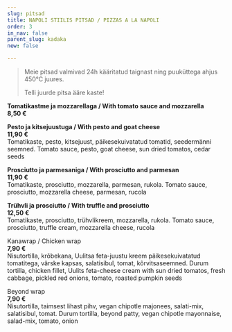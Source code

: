 ```yaml
---
slug: pitsad
title: NAPOLI STIILIS PITSAD / PIZZAS A LA NAPOLI
order: 3
in_nav: false
parent_slug: kadaka
new: false

---
```

<div class="ellipsis"></div>

> Meie pitsad valmivad 24h kääritatud taignast ning puuküttega ahjus 450°C juures. 
>
> Telli juurde pitsa ääre kaste!

**Tomatikastme ja mozzarellaga / With tomato sauce and mozzarella**  
**8,50 €**

**Pesto ja kitsejuustuga / With pesto and goat cheese**  
**11,90 €**  
<span class="koostis">Tomatikaste, pesto, kitsejuust, päikesekuivatatud tomatid, seedermänni seemned. Tomato sauce, pesto, goat cheese, sun dried tomatos, cedar seeds</span>

**Prosciutto ja parmesaniga / With prosciutto and parmesan**  
**11,90 €**  
<span class="koostis">Tomatikaste, prosciutto, mozzarella, parmesan, rukola. Tomato sauce, prosciutto, mozzarella cheese, parmesan, rucola</span>

**Trühvli ja prosciutto / With truffle and prosciutto**  
**12,50 €**  
<span class="koostis">Tomatikaste, prosciutto, trühvlikreem, mozzarella, rukola. Tomato sauce, prosciutto, truffle cream, mozzarella cheese, rucola</span>

<span class="spicy"></span>
Kanawrap /
Chicken wrap  
**7,90 €**  
<span class="koostis">Nisutortilla, krõbekana, Uulitsa feta-juustu kreem päikesekuivatatud tomatitega, värske kapsas, salatisibul, tomat, kõrvitsaseemned. Durum tortilla, chicken fillet, Uulits feta-cheese cream with sun dried tomatos, fresh cabbage, pickled red onions, tomato, roasted pumpkin seeds</span>

Beyond wrap  
**7,90 €**  
<span class="koostis">Nisutortilla, taimsest lihast pihv, vegan chipotle majonees, salati-mix, salatisibul, tomat. Durum tortilla, beyond patty, vegan chipotle mayonnaise, salad-mix, tomato, onion</span> <span class="vegan"></span>